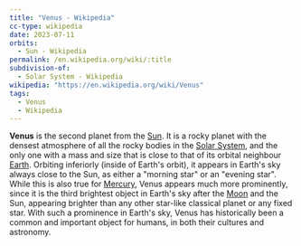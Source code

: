 ```yaml
---
title: "Venus - Wikipedia"
cc-type: wikipedia
date: 2023-07-11
orbits:
  - Sun - Wikipedia
permalink: /en.wikipedia.org/wiki/:title
subdivision-of:
  - Solar System - Wikipedia
wikipedia: "https://en.wikipedia.org/wiki/Venus"
tags:
  - Venus
  - Wikipedia
---
```

**Venus** is the second planet from the [Sun](/en.wikipedia.org/wiki/Sun). It is a rocky planet with the densest atmosphere of all the rocky bodies in the [Solar System](/en.wikipedia.org/wiki/Solar_System), and the only one with a mass and size that is close to that of its orbital neighbour [Earth](/en.wikipedia.org/wiki/Earth). Orbiting inferiorly (inside of Earth's orbit), it appears in Earth's sky always close to the Sun, as either a "morning star" or an "evening star". While this is also true for [Mercury](/en.wikipedia.org/wiki/Mercury_(planet)), Venus appears much more prominently, since it is the third brightest object in Earth's sky after the [Moon](/en.wikipedia.org/wiki/Moon) and the Sun, appearing brighter than any other star-like classical planet or any fixed star. With such a prominence in Earth's sky, Venus has historically been a common and important object for humans, in both their cultures and astronomy.